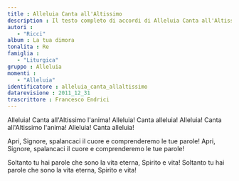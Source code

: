 ```yaml
--- 
title : Alleluia Canta all'Altissimo
description : Il testo completo di accordi di Alleluia Canta all'Altissimo. Inseriscila nel tuo canzoniere!
autori : 
   - "Ricci"
album : La tua dimora
tonalita : Re
famiglia : 
   - "Liturgica"
gruppo : Alleluia
momenti : 
   - "Alleluia"
identificatore : alleluia_canta_allaltissimo
datarevisione : 2011_12_31
trascrittore : Francesco Endrici
--- 
```




Alleluia! Canta all'Altissimo l'anima!
Alleluia! Canta alleluia!
Alleluia! Canta all'Altissimo l'anima!
Alleluia! Canta alleluia!


Apri, Signore, spalancaci il cuore
e comprenderemo le tue parole!
Apri, Signore, spalancaci il cuore
e comprenderemo le tue parole!


Soltanto tu hai parole che sono
la vita eterna, Spirito e vita!
Soltanto tu hai parole che sono
la vita eterna, Spirito e vita!


